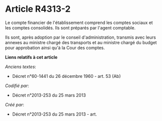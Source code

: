 # Article R4313-2

Le compte financier de l'établissement comprend les comptes sociaux et les comptes consolidés. Ils sont préparés par l'agent
comptable.

Ils sont, après adoption par le conseil d'administration, transmis avec leurs annexes au ministre chargé des transports et au
ministre chargé du budget pour approbation ainsi qu'à la Cour des comptes.

**Liens relatifs à cet article**

_Anciens textes_:

  - Décret n°60-1441 du 26 décembre 1960 - art. 53 (Ab)

_Codifié par_:

  - Décret n°2013-253 du 25 mars 2013

_Créé par_:

  - Décret n°2013-253 du 25 mars 2013 - art.
